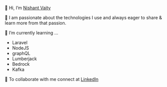 👋 Hi, I’m [Nishant Vaity](https://github.com/enishant/)

🌱 I am passionate about the technologies I use and always eager to share & learn more from that passion.

👀 I’m currently learning ... 
- Laravel
- NodeJS
- graphQL
- Lumberjack
- Bedrock
- Kafka 

💞️ To collaborate with me connect at [LinkedIn](https://www.linkedin.com/in/enishant/)

